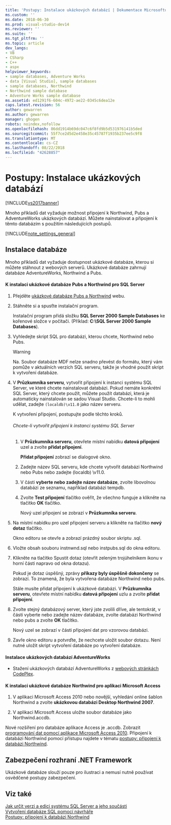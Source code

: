 ```yaml
---
title: 'Postupy: Instalace ukázkových databází | Dokumentace Microsoftu'
ms.custom: ''
ms.date: 2018-06-30
ms.prod: visual-studio-dev14
ms.reviewer: ''
ms.suite: ''
ms.tgt_pltfrm: ''
ms.topic: article
dev_langs:
- VB
- CSharp
- C++
- aspx
helpviewer_keywords:
- sample databases, Adventure Works
- data [Visual Studio], sample databases
- sample databases, Northwind
- Northwind sample database
- Adventure Works sample database
ms.assetid: ed1291f6-604c-4972-ae22-0345c6dea12e
caps.latest.revision: 56
author: gewarren
ms.author: gewarren
manager: ghogen
robots: noindex,nofollow
ms.openlocfilehash: 86dd1914b69dc047c6f8fd9b5d531976141b5ded
ms.sourcegitcommit: 55f7ce2d5d2e458e35c45787f1935b237ee5c9f8
ms.translationtype: MT
ms.contentlocale: cs-CZ
ms.lasthandoff: 08/22/2018
ms.locfileid: "42628857"
---
```

# <a name="how-to-install-sample-databases"></a>Postupy: Instalace ukázkových databází
[!INCLUDE[vs2017banner](../includes/vs2017banner.md)]

Mnoho příkladů dat vyžaduje možnost připojení k Northwind, Pubs a AdventureWorks ukázkových databází. Můžete nainstalovat a připojení k těmto databázím s použitím následujících postupů.  
  
 [!INCLUDE[note_settings_general](../includes/note-settings-general-md.md)]  
  
## <a name="installing-databases"></a>Instalace databáze  
 Mnoho příkladů dat vyžaduje dostupnost ukázkové databáze, kterou si můžete stáhnout z webových serverů. Ukázkové databáze zahrnují databáze AdventureWorks, Northwind a Pubs.  
  
#### <a name="to-install-the-northwind-and-pubs-sample-databases-for-sql-server"></a>K instalaci ukázkové databáze Pubs a Northwind pro SQL Server  
  
1.  Přejděte [ukázkové databáze Pubs a Northwind](http://go.microsoft.com/fwlink?linkid=64296) webu.  
  
2.  Stáhněte si a spusťte instalační program.  
  
     Instalační program přidá složku **SQL Server 2000 Sample Databases** ke kořenové složce v počítači. (Příklad: **C:\SQL Server 2000 Sample Databases**).  
  
3.  Vyhledejte skript SQL pro databázi, kterou chcete, Northwind nebo Pubs.  
  
    > [!WARNING]
    >  Na. Soubor databáze MDF nelze snadno převést do formátu, který vám pomůže v aktuálních verzích SQL serveru, takže je vhodné použít skript k vytvoření databáze.  
  
4.  V **Průzkumníka serveru**, vytvořit připojení k instanci systému SQL Server, ve které chcete nainstalovat databázi. Pokud nemáte konkrétní SQL Server, který chcete použít, můžete použít databázi, která je automaticky nainstalován se sadou Visual Studio. Chcete-li to mohli udělat, zadejte `(localdb)\v11.0` jako název serveru.  
  
     K vytvoření připojení, postupujte podle těchto kroků.  
  
    ###### <a name="to-create-a-connection-to-an-instance-of-sql-server"></a>Chcete-li vytvořit připojení k instanci systému SQL Server  
  
    1.  V **Průzkumníka serveru**, otevřete místní nabídku **datová připojení** uzel a zvolte **přidat připojení**.  
  
         **Přidat připojení** zobrazí se dialogové okno.  
  
    2.  Zadejte název SQL serveru, kde chcete vytvořit databázi Northwind nebo Pubs nebo zadejte (localdb) \v11.0.  
  
    3.  V části **vyberte nebo zadejte název databáze**, zvolte libovolnou databázi ze seznamu, například databázi tempdb.  
  
    4.  Zvolte **Test připojení** tlačítko ověřit, že všechno funguje a klikněte na tlačítko **OK** tlačítko.  
  
         Nový uzel připojení se zobrazí v **Průzkumníka serveru**.  
  
5.  Na místní nabídku pro uzel připojení serveru a klikněte na tlačítko **nový dotaz** tlačítko.  
  
     Okno editoru se otevře a zobrazí prázdný soubor skriptu .sql.  
  
6.  Vložte obsah souboru instnwnd.sql nebo instpubs.sql do okna editoru.  
  
7.  Klikněte na tlačítko Spustit dotaz (otevřít zeleným trojúhelníkem ikonu v horní části napravo od okna dotazu).  
  
     Pokud je dotaz úspěšný, zprávy **příkazy byly úspěšně dokončeny** se zobrazí. To znamená, že byla vytvořena databáze Northwind nebo pubs.  
  
     Stále musíte přidat připojení k ukázkové databázi. V **Průzkumníka serveru**, otevřete místní nabídku **datová připojení** uzlu a zvolte **přidat připojení**.  
  
8.  Zvolte stejný databázový server, který jste zvolili dříve, ale tentokrát, v části vyberte nebo zadejte název databáze, zvolte databázi Northwind nebo pubs a zvolte **OK** tlačítko.  
  
     Nový uzel se zobrazí v části připojení dat pro vzorovou databázi.  
  
9. Zavře okno editoru a potvrďte, že nechcete uložit soubor dotazu. Není nutné uložit skript vytvoření databáze po vytvoření databáze.  
  
#### <a name="to-install-the-adventureworks-sample-databases"></a>Instalace ukázkových databází AdventureWorks  
  
-   Stažení ukázkových databází AdventureWorks z [webových stránkách CodePlex](http://go.microsoft.com/fwlink/?linkid=87843).  
  
#### <a name="to-install-the-northwind-sample-database-for-microsoft-access"></a>K instalaci ukázkové databáze Northwind pro aplikaci Microsoft Access  
  
1.  V aplikaci Microsoft Access 2010 nebo novější, vyhledání online šablon Northwind a zvolte **ukázkovou databázi Desktop Northwind 2007**.  
  
2.  V aplikaci Microsoft Access uložte soubor databáze jako Northwind.accdb.  
  
 Nové rozšíření pro databáze aplikace Access je .accdb. Zobrazit [programování dat pomocí aplikace Microsoft Access 2010](http://msdn.microsoft.com/library/office/ff965871.aspx). Připojení k databázi Northwind pomocí přístupu najdete v tématu [postupy: připojení k databázi Northwind](../data-tools/how-to-connect-to-the-northwind-database.md).  
  
## <a name="net-framework-security"></a>Zabezpečení rozhraní .NET Framework  
 Ukázkové databáze slouží pouze pro ilustraci a nemusí nutně používat osvědčené postupy zabezpečení.  
  
## <a name="see-also"></a>Viz také  
 [Jak určit verzi a edici systému SQL Server a jeho součásti](http://support.microsoft.com/kb/321185)   
 [Vytvoření databáze SQL pomocí návrháře](../data-tools/create-a-sql-database-by-using-a-designer.md)   
 [Postupy: připojení k databázi Northwind](../data-tools/how-to-connect-to-the-northwind-database.md)